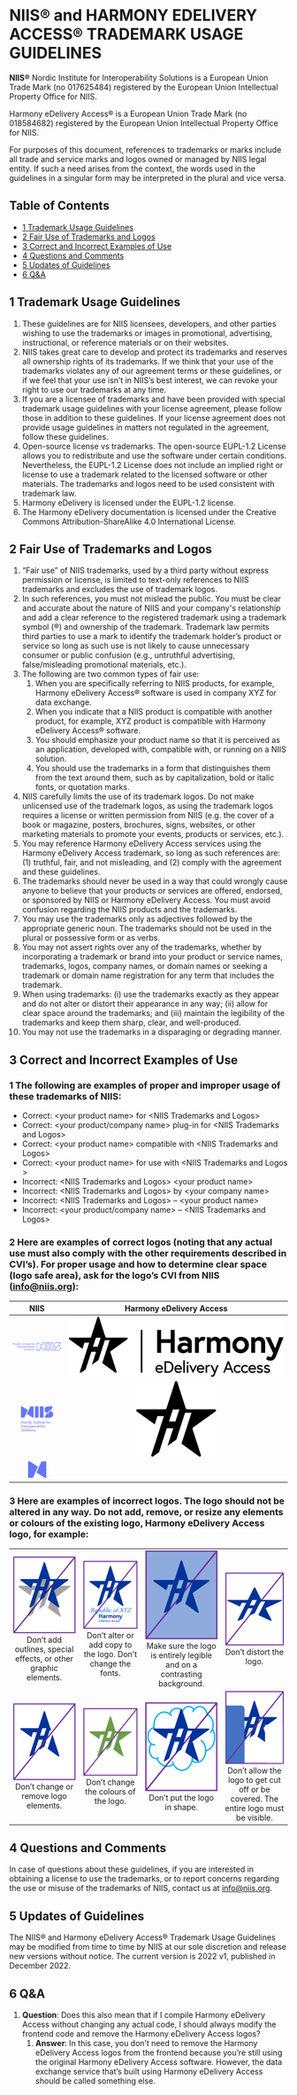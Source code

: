 # NIIS® and HARMONY EDELIVERY ACCESS® TRADEMARK USAGE GUIDELINES

**NIIS®** Nordic Institute for Interoperability Solutions is a European Union Trade Mark (no 017625484) registered by
the European Union Intellectual Property Office for NIIS.

Harmony eDelivery Access® is a European Union Trade Mark (no 018584682) registered by the European Union Intellectual
Property Office for NIIS.

For purposes of this document, references to trademarks or marks include all trade and service marks and logos owned or
managed by NIIS legal entity. If such a need arises from the context, the words used in the guidelines in a singular
form may be interpreted in the plural and vice versa.

## Table of Contents

* [1 Trademark Usage Guidelines](#1-trademark-usage-guidelines)
* [2 Fair Use of Trademarks and Logos](#2-fair-use-of-trademarks-and-logos)
* [3 Correct and Incorrect Examples of Use](#3-correct-and-incorrect-examples-of-use)
* [4 Questions and Comments](#4-questions-and-comments)
* [5 Updates of Guidelines](#5-updates-of-guidelines)
* [6 Q&A](#q&a)

## 1 Trademark Usage Guidelines

1. These guidelines are for NIIS licensees, developers, and other parties wishing to use the trademarks or images in
promotional, advertising, instructional, or reference materials or on their websites.
2. NIIS takes great care to develop and protect its trademarks and reserves all ownership rights of its trademarks.
If we think that your use of the trademarks violates any of our agreement terms or these guidelines, or if we feel
that your use isn’t in NIIS’s best interest, we can revoke your right to use our trademarks at any time.
3. If you are a licensee of trademarks and have been provided with special trademark usage guidelines with your
license agreement, please follow those in addition to these guidelines. If your license agreement does not provide
usage guidelines in matters not regulated in the agreement, follow these guidelines.
4. Open-source license vs trademarks. The open-source EUPL-1.2 License allows you to redistribute and use the software
under certain conditions. Nevertheless, the EUPL-1.2 License does not include an implied right or license to use a
trademark related to the licensed software or other materials. The trademarks and logos need to be used consistent
with trademark law.
5. Harmony eDelivery is licensed under the EUPL-1.2 license.
6. The Harmony eDelivery documentation is licensed under the Creative Commons Attribution-ShareAlike 4.0 International
License.

## 2 Fair Use of Trademarks and Logos

1. “Fair use” of NIIS trademarks, used by a third party without express permission or license, is limited to text-only
   references to NIIS trademarks and excludes the use of trademark logos.
2. In such references, you must not mislead the public. You must be clear and accurate about the nature of NIIS and
   your company's relationship and add a clear reference to the registered trademark using a trademark symbol (®) and
   ownership of the trademark. Trademark law permits third parties to use a mark to identify the trademark holder’s
   product or service so long as such use is not likely to cause unnecessary consumer or public confusion (e.g.,
   untruthful advertising, false/misleading promotional materials, etc.).
3. The following are two common types of fair use:
   1. When you are specifically referring to NIIS products, for example, Harmony eDelivery Access® software is used
      in company XYZ for data exchange.
   2. When you indicate that a NIIS product is compatible with another product, for example, XYZ product is compatible
      with Harmony eDelivery Access® software.
   3. You should emphasize your product name so that it is perceived as an application, developed with, compatible
      with, or running on a NIIS solution.
   4. You should use the trademarks in a form that distinguishes them from the text around them, such as by
      capitalization, bold or italic fonts, or quotation marks.
4. NIIS carefully limits the use of its trademark logos. Do not make unlicensed use of the trademark logos, as using
   the trademark logos requires a license or written permission from NIIS (e.g. the cover of a book or magazine,
   posters, brochures, signs, websites, or other marketing materials to promote your events, products or services,
   etc.).
5. You may reference Harmony eDelivery Access services using the Harmony eDelivery Access trademark, so long as such
   references are: (1) truthful, fair, and not misleading, and (2) comply with the agreement and these guidelines.
6. The trademarks should never be used in a way that could wrongly cause anyone to believe that your products or
   services are offered, endorsed, or sponsored by NIIS or Harmony eDelivery Access. You must avoid confusion
   regarding the NIIS products and the trademarks.
7. You may use the trademarks only as adjectives followed by the appropriate generic noun. The trademarks should not be
   used in the plural or possessive form or as verbs.
8. You may not assert rights over any of the trademarks, whether by incorporating a trademark or brand into your
   product or service names, trademarks, logos, company names, or domain names or seeking a trademark or domain name
   registration for any term that includes the trademark.
9. When using trademarks: (i) use the trademarks exactly as they appear and do not alter or distort their appearance in
   any way; (ii) allow for clear space around the trademarks; and (iii) maintain the legibility of the trademarks and
   keep them sharp, clear, and well-produced.
10. You may not use the trademarks in a disparaging or degrading manner.

## 3 Correct and Incorrect Examples of Use

### 1 The following are examples of proper and improper usage of these trademarks of NIIS:

- Correct: \<your product name\> for \<NIIS Trademarks and Logos\>
- Correct: \<your product/company name\> plug-in for \<NIIS Trademarks and Logos\>
- Correct: \<your product name\> compatible with \<NIIS Trademarks and Logos\>
- Correct: \<your product name\> for use with \<NIIS Trademarks and Logos \>
- Incorrect: \<NIIS Trademarks and Logos\> \<your product name\>
- Incorrect: \<NIIS Trademarks and Logos\> by \<your company name\>
- Incorrect: \<NIIS Trademarks and Logos\> – \<your product name\>
- Incorrect: \<your product/company name\> – \<NIIS Trademarks and Logos\>

### 2 Here are examples of correct logos (noting that any actual use must also comply with the other requirements described in CVI’s). For proper usage and how to determine clear space (logo safe area), ask for the logo’s CVI from NIIS (info@niis.org):

|                          NIIS                           |                                                                Harmony eDelivery Access                                              |
| :-----------------------------------------------------: | :----------------------------------------------------------------------------------------------------------------------------------: |
| ![NIIS logo example 2](./img/trademark/niis_logo_1.png) |                                        ![Harmony logo example](./img/trademark/harmony_logo_1.png)                                   |
| ![NIIS logo example 2](./img/trademark/niis_logo_2.png) |                                        ![Harmony logo example](./img/trademark/harmony_logo_2.png)                                   |
| ![NIIS logo example 3](./img/trademark/niis_logo_3.png) |                                                                                                                                      |

### 3 Here are examples of incorrect logos. The logo should not be altered in any way. Do not add, remove, or resize any elements or colours of the existing logo, Harmony eDelivery Access logo, for example:

|                                                                                                                   |                                                                                                                |                                                                                                                           |                                                                                                                                       |
| :---------------------------------------------------------------------------------------------------------------: | :------------------------------------------------------------------------------------------------------------: | :-----------------------------------------------------------------------------------------------------------------------: | :-----------------------------------------------------------------------------------------------------------------------------------: |
| ![Bad example 1](./img/trademark/harmony1.jpg)<br>Don’t add outlines, special effects, or other graphic elements. | ![Bad example 2](./img/trademark/harmony2.jpg)<br>Don’t alter or add copy to the logo. Don’t change the fonts. | ![Bad example 3](./img/trademark/harmony3.jpg)<br>Make sure the logo is entirely legible and on a contrasting background. |                               ![Bad example 4](./img/trademark/harmony4.jpg)<br>Don’t distort the logo.                               |
|              ![Bad example 5](./img/trademark/harmony5.jpg)<br>Don’t change or remove logo elements.              |            ![Bad example 6](./img/trademark/harmony6.jpg)<br>Don’t change the colours of the logo.             |                      ![Bad example 7](./img/trademark/harmony7.jpg)<br>Don’t put the logo in shape.                       | ![Bad example 8](./img/trademark/harmony8.jpg)<br>Don’t allow the logo to get cut off or be covered. The entire logo must be visible. |

## 4 Questions and Comments

In case of questions about these guidelines, if you are interested in obtaining a license to use the trademarks, or to
report concerns regarding the use or misuse of the trademarks of NIIS, contact us at <info@niis.org>.

## 5 Updates of Guidelines

The NIIS® and Harmony eDelivery Access® Trademark Usage Guidelines may be modified from time to time by NIIS
at our sole discretion and release new versions without notice. The current version is 2022 v1, published in December
2022.

## 6 Q&A

1. **Question**: Does this also mean that if I compile Harmony eDelivery Access without changing any actual code, I should always modify the frontend code and remove the Harmony eDelivery Access logos?
   1. **Answer**: In this case, you don’t need to remove the Harmony eDelivery Access logos from the frontend because you’re still using the original Harmony eDelivery Access software. However, the data exchange service that’s built using Harmony eDelivery Access should be called something else.

